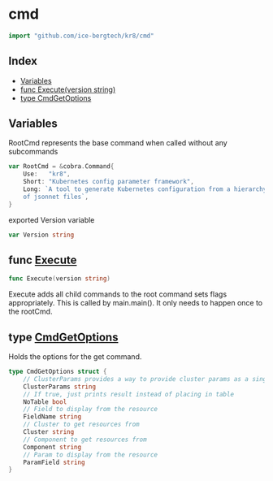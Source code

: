 # cmd

```go
import "github.com/ice-bergtech/kr8/cmd"
```

## Index

- [Variables](<#variables>)
- [func Execute\(version string\)](<#Execute>)
- [type CmdGetOptions](<#CmdGetOptions>)


## Variables

<a name="RootCmd"></a>RootCmd represents the base command when called without any subcommands

```go
var RootCmd = &cobra.Command{
    Use:   "kr8",
    Short: "Kubernetes config parameter framework",
    Long: `A tool to generate Kubernetes configuration from a hierarchy
	of jsonnet files`,
}
```

<a name="Version"></a>exported Version variable

```go
var Version string
```

<a name="Execute"></a>
## func [Execute](<https://github.com/ice-bergtech/kr8/blob/main/cmd/root.go#L32>)

```go
func Execute(version string)
```

Execute adds all child commands to the root command sets flags appropriately. This is called by main.main\(\). It only needs to happen once to the rootCmd.

<a name="CmdGetOptions"></a>
## type [CmdGetOptions](<https://github.com/ice-bergtech/kr8/blob/main/cmd/get.go#L38-L51>)

Holds the options for the get command.

```go
type CmdGetOptions struct {
    // ClusterParams provides a way to provide cluster params as a single file. This can be combined with --cluster to override the cluster.
    ClusterParams string
    // If true, just prints result instead of placing in table
    NoTable bool
    // Field to display from the resource
    FieldName string
    // Cluster to get resources from
    Cluster string
    // Component to get resources from
    Component string
    // Param to display from the resource
    ParamField string
}
```
